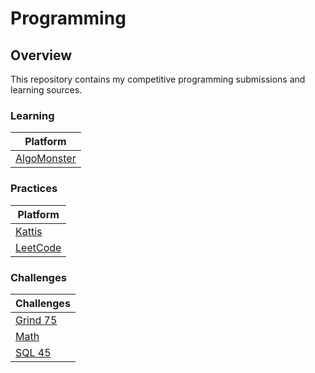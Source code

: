 # Programming

## Overview
This repository contains my competitive programming submissions and learning sources.

### Learning
| Platform                                              |
|-------------------------------------------------------|
| [AlgoMonster](https://github.com/shumarb/algomonster) |

### Practices
| Platform                                                               |
|------------------------------------------------------------------------|
| [Kattis](https://github.com/shumarb/programming/tree/main/kattis)      |
| [LeetCode](https://github.com/shumarb/leetcode)                        |

### Challenges
| Challenges                                                           |
|----------------------------------------------------------------------|
| [Grind 75](https://github.com/shumarb/programming/tree/main/grind75) |
| [Math](https://github.com/shumarb/programming/tree/main/math)        | 
| [SQL 45](https://github.com/shumarb/programming/tree/main/sql45)     | 
